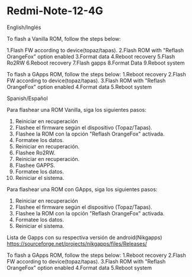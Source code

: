 # Redmi-Note-12-4G

English/Inglés

To flash a Vanilla ROM, follow the steps below:

1.Flash FW according to device(topaz/tapas).
2.Flash ROM with "Reflash OrangeFox" option enabled
3.Format data
4.Reboot recovery
5.Flash Ro2RW
6.Reboot recovery
7.Flash gapps
8.Format Data
9.Reboot system

To flash a GApps ROM, follow the steps below:
1.Reboot recovery
2.Flash FW according to device(topaz/tapas).
3.Flash ROM with "Reflash OrangeFox" option enabled
4.Format data
5.Reboot system


Spanish/Español

Para flashear una ROM Vanilla, siga los siguientes pasos:

1. Reiniciar en recuperación
2. Flashee el firmware según el dispositivo (Topaz/Tapas).
3. Flashee la ROM con la opción "Reflash OrangeFox" activada.
4. Formatee los datos.
5. Reiniciar en recuperación.
6. Flashee Ro2RW.
7. Reiniciar en recuperación.
8. Flashee GAPPS.
9. Formatee los datos.
10. Reiniciar el sistema.

Para flashear una ROM con GApps, siga los siguientes pasos:

1. Reiniciar en recuperación
2. Flashee el firmware según el dispositivo (Topaz/Tapas).
3. Flashee la ROM con la opción "Reflash OrangeFox" activada.
4. Formatee los datos.
5. Reiniciar el sistema.

Lista de Gapps con su respectiva versión de android(Nikgapps)
https://sourceforge.net/projects/nikgapps/files/Releases/



To flash a GApps ROM, follow the steps below:
1.Reboot recovery
2.Flash FW according to device(topaz/tapas).
3.Flash ROM with "Reflash OrangeFox" option enabled
4.Format data
5.Reboot system
